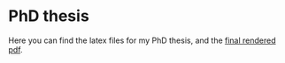 # PhD thesis

Here you can find the latex files for my PhD thesis, and the [final rendered pdf](./thesis.pdf).

